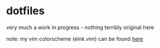# dotfiles
very much a work in progress - nothing terribly original here

note: my vim colorscheme (eink.vim) can be found [here](https://github.com/idmyn/eink.vim)

